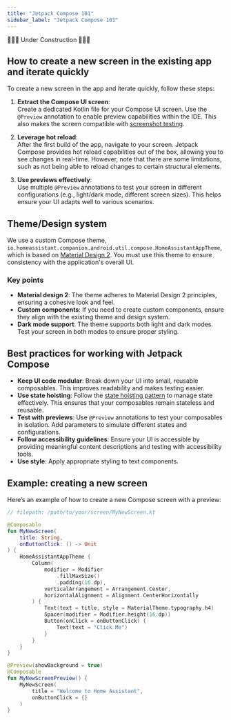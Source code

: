 ```yaml
---
title: "Jetpack Compose 101"
sidebar_label: "Jetpack Compose 101"
---
```


🚧🚧🚧 Under Construction 🚧🚧🚧

## How to create a new screen in the existing app and iterate quickly

To create a new screen in the app and iterate quickly, follow these steps:

1. **Extract the Compose UI screen**:  
   Create a dedicated Kotlin file for your Compose UI screen. Use the `@Preview` annotation to enable preview capabilities within the IDE. This also makes the screen compatible with [screenshot testing](../testing/screenshot_testing).

2. **Leverage hot reload**:  
   After the first build of the app, navigate to your screen. Jetpack Compose provides hot reload capabilities out of the box, allowing you to see changes in real-time. However, note that there are some limitations, such as not being able to reload changes to certain structural elements.

3. **Use previews effectively**:  
   Use multiple `@Preview` annotations to test your screen in different configurations (e.g., light/dark mode, different screen sizes). This helps ensure your UI adapts well to various scenarios.

## Theme/Design system

We use a custom Compose theme, `io.homeassistant.companion.android.util.compose.HomeAssistantAppTheme`, which is based on [Material Design 2](https://m2.material.io/). You must use this theme to ensure consistency with the application's overall UI.

### Key points

- **Material design 2**: The theme adheres to Material Design 2 principles, ensuring a cohesive look and feel.
- **Custom components**: If you need to create custom components, ensure they align with the existing theme and design system.
- **Dark mode support**: The theme supports both light and dark modes. Test your screen in both modes to ensure proper styling.

## Best practices for working with Jetpack Compose

- **Keep UI code modular**: Break down your UI into small, reusable composables. This improves readability and makes testing easier.
- **Use state hoisting**: Follow the [state hoisting pattern](https://developer.android.com/jetpack/compose/state#state-hoisting) to manage state effectively. This ensures that your composables remain stateless and reusable.
- **Test with previews**: Use `@Preview` annotations to test your composables in isolation. Add parameters to simulate different states and configurations.
- **Follow accessibility guidelines**: Ensure your UI is accessible by providing meaningful content descriptions and testing with accessibility tools.
- **Use style**: Apply appropriate styling to text components.

## Example: creating a new screen

Here’s an example of how to create a new Compose screen with a preview:

```kotlin
// filepath: /path/to/your/screen/MyNewScreen.kt

@Composable
fun MyNewScreen(
    title: String,
    onButtonClick: () -> Unit
) {
    HomeAssistantAppTheme {
        Column(
            modifier = Modifier
                .fillMaxSize()
                .padding(16.dp),
            verticalArrangement = Arrangement.Center,
            horizontalAlignment = Alignment.CenterHorizontally
        ) {
            Text(text = title, style = MaterialTheme.typography.h4)
            Spacer(modifier = Modifier.height(16.dp))
            Button(onClick = onButtonClick) {
                Text(text = "Click Me")
            }
        }
    }
}

@Preview(showBackground = true)
@Composable
fun MyNewScreenPreview() {
    MyNewScreen(
        title = "Welcome to Home Assistant",
        onButtonClick = {}
    )
}
```
